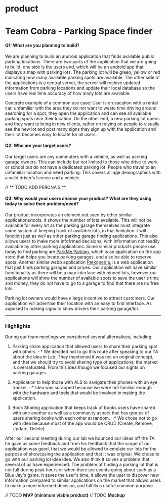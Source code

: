 # product

# Team Cobra - Parking Space finder

#### Q1: What are you planning to build?

We are planning to build an android application that finds available public parking locations. There are two parts of the application that we are going to build, one side is the users
end, which will be an android app that displays a map with parking lots. The parking lot will be green, yellow or red indicating how many available parking spots are available.
The other side of the applications is a central server, the server will recieve updated information from parking locations and update their local database so the users have 
real time accuracy of how many lots are available.

Concrete example of a common use case: User is on vacation with a rental car, unfamiliar with the area they do not want to waste time driving around searching for a spot,
they open the application and can see all available parking spots near their location.
On the other end, a new parking lot opens and they want to bring in new clients, rather on relying on people to visually see the new lot and post many signs they sign up with
the application and their lot becomes easy to locate for all users.



#### Q2: Who are your target users?

Our target users are any commuters with a vehicle, as well as parking garage owners. This can include but not limited to those who drive to work or school but do 
not have a dedicated parking lot. People who travel to an unfamiliar location and need parking. This covers all age demographics with a valid driver's
licence and a vehicle.

// ** TODO ADD PERONA'S **

#### Q3: Why would your users choose your product? What are they using today to solve their problem/need?

Our product incorporates an element not seen by other similar applications/tools. It shows the number of lots available. This will not be available for every lot as 
the parking garage themselves must integrate some system of keeping track of available lots, in that limitation it will function just as well as other parking garage
finding applications. This also allows users to make more infofrmed decisions, with information not readily available by other parking applications.
Some similar products people use today to find parking are [ParkMe Parking](https://itunes.apple.com/ca/app/parkme-parking/id417605484?mt=8), 
which is an application on the app store that helps you locate parking garages, and also be able to reserve spots. Another similar webb application [Parkopedia](http://en.parkopedia.ca/parking/locations/toronto_on_canada_dpz83dffmxp/?arriving=201702061230&leaving=201702061430),
is a web application that just finds parking garages and prices. Our application will have similar functionality as there will be a map interface with pinned lots, however
our applications will show the number of available spots to save the user's time and money, they do not have to go to a garage to find that there are no free lots.

Parking lot owners would have a large incentive to attract customers. Our application will advertise their location with an easy to find interface. As apposed to making signs
to show drivers their parking garage/lot. 

----

### Highlights

During our team meetings we considered several alternatives, including:

1. Parking share application that allowed users to share their parking spot with others.
⋅⋅* We decided not to go this route after speaking to our TA about the idea in Lab. They mentioned it was not an original concept, and that we should try to avoid sharing type of applications, the market is oversaturated. From this idea though we focused our sights on parking garages.

2. Application to help those with ALS to navigate their phones with an eye tracker.
⋅⋅* Idea was scrapped because we were not familiar enough with the hardware and tools that would be involved in making the application.

3. Book Sharing application that keeps track of books users have shared with one another as well as a community aspect that has groups of users sharing books with each other at random.
⋅⋅* We chose not to go with idea because most of the app would be CRUD (Create, Remove, Update, Delete).

After our second meeting during our lab we bounced our ideas off the TA he gave us some feedback and from his feedback that the scope of our application was good, that we would be
allowed to emulate car lots for the purpose of showcasing the application and that it was original. We chose to go with our parking lot idea idea. We also think it solves a
problem that several of us have experienced. The problem of finding a parking lot that is not full during peak hours or when there are events going about such as a Blue Jay's game.
It saves the user's time, it allows the user to discover new information compared to similar applications on the market that allows users to make a more informed decision, 
and fulfills a useful common purpose.

// TODO **MVP (minimum viable product)**
// TODO **Mockup**


